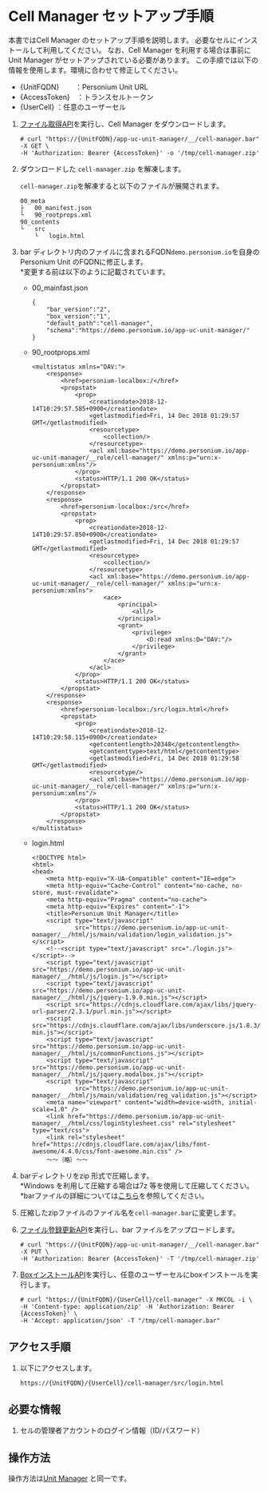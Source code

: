 # Cell Manager セットアップ手順

本書ではCell Manager のセットアップ手順を説明します。
必要なセルにインストールして利用してください。
なお、Cell Manager を利用する場合は事前にUnit Manager がセットアップされている必要があります。
この手順では以下の情報を使用します。環境に合わせて修正してください。

* {UnitFQDN}　　 ：Personium Unit URL
* {AccessToken}　：トランスセルトークン
* {UserCell}     ：任意のユーザーセル

1. [ファイル取得API](https://personium.io/docs/ja/apiref/current/311_Get_WebDav.html)を実行し、Cell Manager をダウンロードします。

    ```console
    # curl "https://{UnitFQDN}/app-uc-unit-manager/__/cell-manager.bar" -X GET \
    -H 'Authorization: Bearer {AccessToken}' -o '/tmp/cell-manager.zip'
    ```

1. ダウンロードした `cell-manager.zip` を解凍します。  
    
    `cell-manager.zip`を解凍すると以下のファイルが展開されます。

    ```
    00_meta
    ├   00_manifest.json
    └   90_rootprops.xml
    90_contents
    └   src
        └   login.html
    ```

1. bar ディレクトリ内のファイルに含まれるFQDN`demo.personium.io`を自身のPersonium Unit のFQDNに修正します。  
    \*変更する前は以下のように記載されています。

    * 00_mainfast.json

        ```
        {
            "bar_version":"2",
            "box_version":"1",
            "default_path":"cell-manager",
            "schema":"https://demo.personium.io/app-uc-unit-manager/"
        }
        ```

    * 90_rootprops.xml
    
        ```
        <multistatus xmlns="DAV:">
            <response>
                <href>personium-localbox:/</href>
                <propstat>
                    <prop>
                        <creationdate>2018-12-14T10:29:57.585+0900</creationdate>
                        <getlastmodified>Fri, 14 Dec 2018 01:29:57 GMT</getlastmodified>
                        <resourcetype>
                            <collection/>
                        </resourcetype>
                        <acl xml:base="https://demo.personium.io/app-uc-unit-manager/__role/cell-manager/" xmlns:p="urn:x-personium:xmlns"/>
                    </prop>
                    <status>HTTP/1.1 200 OK</status>
                </propstat>
            </response>
            <response>
                <href>personium-localbox:/src</href>
                <propstat>
                    <prop>
                        <creationdate>2018-12-14T10:29:57.850+0900</creationdate>
                        <getlastmodified>Fri, 14 Dec 2018 01:29:57 GMT</getlastmodified>
                        <resourcetype>
                            <collection/>
                        </resourcetype>
                        <acl xml:base="https://demo.personium.io/app-uc-unit-manager/__role/cell-manager/" xmlns:p="urn:x-personium:xmlns">
                            <ace>
                                <principal>
                                    <all/>
                                </principal>
                                <grant>
                                    <privilege>
                                        <D:read xmlns:D="DAV:"/>
                                    </privilege>
                                </grant>
                            </ace>
                        </acl>
                    </prop>
                    <status>HTTP/1.1 200 OK</status>
                </propstat>
            </response>
            <response>
                <href>personium-localbox:/src/login.html</href>
                <propstat>
                    <prop>
                        <creationdate>2018-12-14T10:29:58.115+0900</creationdate>
                        <getcontentlength>20348</getcontentlength>
                        <getcontenttype>text/html</getcontenttype>
                        <getlastmodified>Fri, 14 Dec 2018 01:29:58 GMT</getlastmodified>
                        <resourcetype/>
                        <acl xml:base="https://demo.personium.io/app-uc-unit-manager/__role/cell-manager/" xmlns:p="urn:x-personium:xmlns"/>
                    </prop>
                    <status>HTTP/1.1 200 OK</status>
                </propstat>
            </response>
        </multistatus>
        ```

    * login.html

        ```
        <!DOCTYPE html>
        <html>
        <head>
            <meta http-equiv="X-UA-Compatible" content="IE=edge">
            <meta http-equiv="Cache-Control" content="no-cache, no-store, must-revalidate">
            <meta http-equiv="Pragma" content="no-cache">
            <meta http-equiv="Expires" content="-1">
            <title>Personium Unit Manager</title>
            <script type="text/javascript"
                    src="https://demo.personium.io/app-uc-unit-manager/__/html/js/main/validation/login_validation.js"></script>
            <!--<script type="text/javascript" src="./login.js"></script>-->
            <script type="text/javascript" src="https://demo.personium.io/app-uc-unit-manager/__/html/js/login.js"></script>
            <script type="text/javascript" src="https://demo.personium.io/app-uc-unit-manager/__/html/js/jquery-1.9.0.min.js"></script>
            <script src="https://cdnjs.cloudflare.com/ajax/libs/jquery-url-parser/2.3.1/purl.min.js"></script>
            <script src="https://cdnjs.cloudflare.com/ajax/libs/underscore.js/1.8.3/underscore-min.js"></script>
            <script type="text/javascript" src="https://demo.personium.io/app-uc-unit-manager/__/html/js/commonFunctions.js"></script>
            <script type="text/javascript" src="https://demo.personium.io/app-uc-unit-manager/__/html/js/jquery.modalbox.js"></script>
            <script type="text/javascript"
                    src="https://demo.personium.io/app-uc-unit-manager/__/html/js/main/validation/reg_validation.js"></script>
            <meta name="viewport" content="width=device-width, initial-scale=1.0" />
            <link href="https://demo.personium.io/app-uc-unit-manager/__/html/css/loginStylesheet.css" rel="stylesheet" type="text/css">
            <link rel="stylesheet" href="https://cdnjs.cloudflare.com/ajax/libs/font-awesome/4.4.0/css/font-awesome.min.css" />
            ～～｛略｝～～
        ```

1. barディレクトリをzip 形式で圧縮します。  
    \*Windows を利用して圧縮する場合は7z 等を使用して圧縮してください。  
    \*barファイルの詳細については[こちら](https://personium.io/docs/ja/apiref/current/301_Bar_File.html)を参照してください。

1. 圧縮したzipファイルのファイル名を`cell-manager.bar`に変更します。


1. [ファイル登録更新API](https://personium.io/docs/ja/apiref/current/312_Register_and_Update_WebDAV.html)を実行し、bar ファイルをアップロードします。

    ```console
    # curl "https://{UnitFQDN}/app-uc-unit-manager/__/cell-manager.bar" -X PUT \
    -H 'Authorization: Bearer {AccessToken}' -T '/tmp/cell-manager.zip'
    ```

1. [BoxインストールAPI](https://personium.io/docs/ja/apiref/current/302_Box_Installation.html)を実行し、任意のユーザーセルにboxインストールを実行します。

    ```
    # curl "https://{UnitFQDN}/{UserCell}/cell-manager" -X MKCOL -i \
    -H 'Content-type: application/zip' -H 'Authorization: Bearer {AccessToken}' \
    -H 'Accept: application/json' -T "/tmp/cell-manager.bar"
    ```

## アクセス手順  

1. 以下にアクセスします。

    ```
    https://{UnitFQDN}/{UserCell}/cell-manager/src/login.html
    ```

## 必要な情報  

1. セルの管理者アカウントのログイン情報（ID/パスワード）

## 操作方法

操作方法は[Unit Manager](./README_ja.md) と同一です。